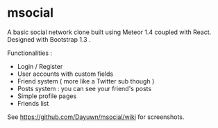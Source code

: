 # msocial
A basic social network clone built using Meteor 1.4 coupled with React.
Designed with Bootstrap 1.3 .

Functionalities :
  - Login / Register
  - User accounts with custom fields
  - Friend system ( more like a Twitter sub though )
  - Posts system : you can see your friend's posts
  - Simple profile pages
  - Friends list

See https://github.com/Dayuwn/msocial/wiki for screenshots.
